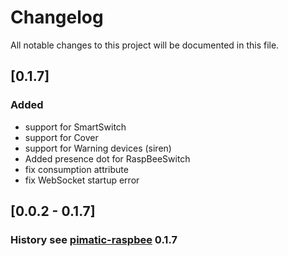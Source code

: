 # Changelog
All notable changes to this project will be documented in this file.

## [0.1.7]
### Added  
* support for SmartSwitch
* support for Cover
* support for Warning devices (siren)
* Added presence dot for RaspBeeSwitch
* fix consumption attribute
* fix WebSocket startup error

## [0.0.2 - 0.1.7]
### History see [pimatic-raspbee](https://github.com/treban/pimatic-raspbee/blob/master/CHANGELOG.md) 0.1.7
